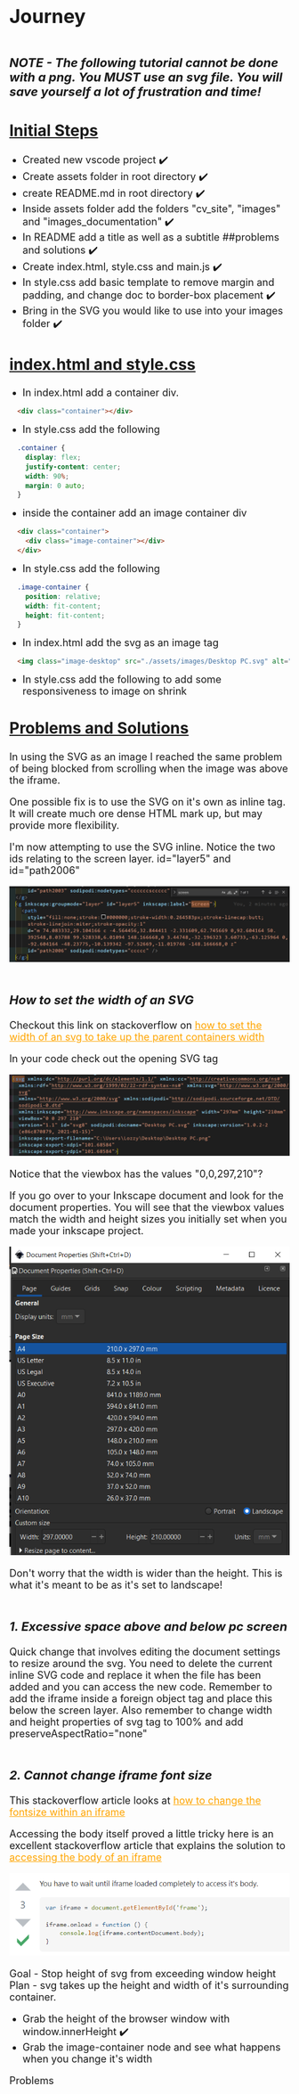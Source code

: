 # Journey

<style>
  img {
    width: auto;
  }
  h1 {
    font-size: 34px;
  }
  h2 {
    font-size: 28px;
    text-decoration: underline;
  }
  h3 {
    padding-top: 20px;
    font-size: 22px;
    font-style: italic;
    font-weight: bold;
  }
  p, li, details, summary{
    font-size: 18px;
  }
  details {
    border: 2px 0px solid white;
    padding-bottom: 15px;
  }
  a {
    color: orange;
  }
  a:hover {
    color: yellow;
  }
</style>

### NOTE - The following tutorial cannot be done with a png. You MUST use an svg file. You will save yourself a lot of frustration and time!

## Initial Steps

- Created new vscode project ✔️
- Create assets folder in root directory ✔️
- create README.md in root directory ✔️
- Inside assets folder add the folders "cv_site", "images" and "images_documentation" ✔️
- In README add a title as well as a subtitle ##problems and solutions ✔️
- Create index.html, style.css and main.js ✔️
- In style.css add basic template to remove margin and padding, and change doc to border-box placement ✔️
- Bring in the SVG you would like to use into your images folder ✔️

## index.html and style.css

- In index.html add a container div.

```html
  <div class="container"></div>
```

- In style.css add the following

```css
  .container {
    display: flex;
    justify-content: center;
    width: 90%;
    margin: 0 auto;
  }
```

- inside the container add an image container div

```html
  <div class="container">
    <div class="image-container"></div>
  </div>
```

- In style.css add the following

```css
  .image-container {
    position: relative;
    width: fit-content;
    height: fit-content;
  }
```

- In index.html add the svg as an image tag

```html
  <img class="image-desktop" src="./assets/images/Desktop PC.svg" alt="Desktop PC image">
```

- In style.css add the following to add some responsiveness to image on shrink

## Problems and Solutions

In using the SVG as an image I reached the same problem of being blocked from scrolling when the image was above the iframe.

One possible fix is to use the SVG on it's own as inline tag. It will create much ore dense HTML mark up, but may provide more flexibility.

I'm now attempting to use the SVG inline. Notice the two ids relating to the screen layer. id="layer5" and id="path2006"

![Inline SVG Screen ID](./assets/images_documentation/screen-svg-ids.PNG)

### How to set the width of an SVG

Checkout this link on stackoverflow on [how to set the width of an svg to take up the parent containers width](https://stackoverflow.com/questions/8919076/how-to-make-a-svg-element-expand-or-contract-to-its-parent-container)

In your code check out the opening SVG tag

![Opening SVG tag](./assets/images_documentation/opening_SVG_tag.PNG)

Notice that the viewbox has the values "0,0,297,210"?

If you go over to your Inkscape document and look for the document properties. You will see that the viewbox values match the width and height sizes you initially set when you made your inkscape project.

![Document properties that match the viewbox values](./assets/images_documentation/viewbox_values_in_inkscape.PNG)

Don't worry that the width is wider than the height. This is what it's meant to be as it's set to landscape!

### 1. Excessive space above and below pc screen

Quick change that involves editing the document settings to resize around the svg. You need to delete the current inline SVG code and replace it when the file has been added and you can access the new code. Remember to add the iframe inside a foreign object tag and place this below the screen layer. Also remember to change width and height properties of svg tag to 100% and add preserveAspectRatio="none"

### 2. Cannot change iframe font size

This stackoverflow article looks at [how to change the fontsize within an iframe](https://stackoverflow.com/questions/16020308/why-iframe-font-size-doesnt-change-at-all)

Accessing the body itself proved a little tricky here is an excellent stackoverflow article that explains the solution to [accessing the body of an iframe](https://stackoverflow.com/questions/58802010/iframe-body-when-accessed-through-iframeelement-contentdocument-body-is-an-empty)

![Iframe body access](./assets/images_documentation/iframe_body_access.PNG)



Goal - Stop height of svg from exceeding window height
Plan - svg takes up the height and width of it's surrounding container.

- Grab the height of the browser window with window.innerHeight ✔️
- Grab the image-container node and see what happens when you change it's width

Problems


